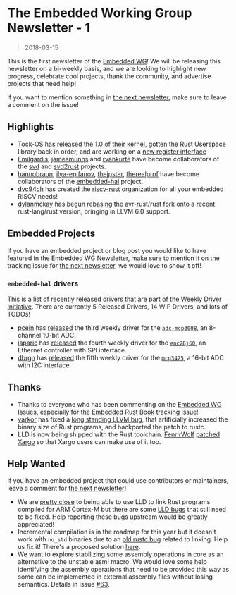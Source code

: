 # The Embedded Working Group Newsletter - 1

> 2018-03-15

This is the first newsletter of the [Embedded WG]! We will be releasing this newsletter on a bi-weekly basis, and we are looking to highlight new progress, celebrate cool projects, thank the community, and advertise projects that need help!

If you want to mention something in [the next newsletter], make sure to leave a comment on the issue!

## Highlights

* [Tock-OS] has released the [1.0 of their kernel], gotten the Rust Userspace library back in order, and are working on a [new register interface]
* [Emilgardis], [jamesmunns] and [ryankurte] have become collaborators of the [svd] and [svd2rust] projects.
* [hannobraun], [ilya-epifanov], [thejpster], [therealprof] have become collaborators of the [embedded-hal] project.
* [dvc94ch] has created the [riscv-rust] organization for all your embedded RISCV needs!
* [dylanmckay] has begun [rebasing][avr-rust-rebase] the avr-rust/rust fork onto a recent rust-lang/rust version, bringing in LLVM 6.0 support.

## Embedded Projects

If you have an embedded project or blog post you would like to have featured in the Embedded WG Newsletter, make sure to mention it on the tracking issue for [the next newsletter], we would love to show it off!

### `embedded-hal` drivers

This is a list of recently released drivers that are part of the [Weekly Driver Initiative]. There are currently 5 Released Drivers, 14 WIP Drivers, and lots of TODOs!

* [pcein] has [released][pcein-blog] the third weekly driver for the [`adc-mcp3008`], an 8-channel 10-bit ADC.
* [japaric] has [released][enc-blog] the fourth weekly driver for the [`enc28j60`], an Ethernet controller with SPI interface.
* [dbrgn] has [released][mcp-blog] the fifth weekly driver for the [`mcp3425`], a 16-bit ADC with I2C interface.

## Thanks

* Thanks to everyone who has been commenting on the [Embedded WG Issues], especially for the [Embedded Rust Book] tracking issue!
* [varkor] has fixed a [long standing LLVM bug][gh41315], that artificially increased the binary size of Rust programs, and backported the patch to rustc.
* LLD is now being shipped with the Rust toolchain. [FenrirWolf] [patched Xargo][xargo-lld] so that Xargo users can make use of it too.

## Help Wanted

If you have an embedded project that could use contributors or maintainers, leave a comment for [the next newsletter]!

* We are [pretty close][cortex-m-rt-lld] to being able to use LLD to link Rust programs compiled for ARM Cortex-M but there are some [LLD bugs][lld-issues] that still need to be fixed. Help reporting these bugs upstream would be greatly appreciated!
* Incremental compilation is in the roadmap for this year but it doesn't work with `no_std` binaries due to an [old rustc bug][gh18807] related to linking. Help us fix it! There's a proposed solution [here].
* We want to explore stabilizing some assembly operations in core as an alternative to the unstable asm! macro. We would love some help identifying the assembly operations that need to be provided this way as some can be implemented in external assembly files without losing
semantics. Details in issue [#63].

[#63]: https://github.com/rust-lang-nursery/embedded-wg/issues/63
[1.0 of their kernel]: https://www.tockos.org/blog/2018/talking-tock-35/
[`adc-mcp3008`]: https://crates.io/crates/adc-mcp3008
[`enc28j60`]: https://crates.io/crates/enc28j60
[`mcp3425`]: https://crates.io/crates/mcp3425
[avr-rust-rebase]: https://github.com/avr-rust/rust/pull/91
[cortex-m-rt-lld]: https://github.com/japaric/cortex-m-rt/issues/53
[dbrgn]: https://github.com/dbrgn
[dvc94ch]: https://github.com/dvc94ch
[dylanmckay]: https://github.com/dylanmckay
[Embedded Rust Book]: https://github.com/rust-lang-nursery/embedded-wg/issues/56
[Embedded WG Issues]: https://github.com/rust-lang-nursery/embedded-wg/issues
[Embedded WG]: https://github.com/rust-lang-nursery/embedded-wg
[embedded-hal]: https://github.com/japaric/embedded-hal
[Emilgardis]: https://github.com/Emilgardis
[enc-blog]: http://blog.japaric.io/wd-4-enc28j60/
[FenrirWolf]: https://github.com/FenrirWolf
[gh18807]: https://github.com/rust-lang/rust/issues/18807
[gh41315]: https://github.com/rust-lang/rust/issues/41315
[hannobraun]: https://github.com/hannobraun
[here]: https://github.com/rust-lang/rust/issues/47074#issuecomment-354588718
[ilya-epifanov]: https://github.com/ilya-epifanov
[jamesmunns]: https://github.com/jamesmunns
[japaric]: https://github.com/japaric
[lld-issues]: https://github.com/japaric/cortex-m-rt/issues/53#issuecomment-371972935
[mcp-blog]: https://blog.dbrgn.ch/2018/3/13/rust-mcp3425-driver/
[new register interface]: https://www.tockos.org/blog/2018/talking-tock-36/
[pcein]: https://github.com/pcein
[pcein-blog]: http://pramode.in/2018/02/24/an-introduction-to-writing-embedded-hal-based-drivers-in-rust/
[riscv-rust]: https://github.com/riscv-rust
[ryankurte]: https://github.com/ryankurte
[svd2rust]: https://github.com/japaric/svd2rust
[svd]: https://github.com/japaric/svd
[the next newsletter]: https://github.com/rust-lang-nursery/embedded-wg/issues/65
[thejpster]: https://github.com/thejpster
[therealprof]: https://github.com/therealprof
[Tock-OS]: https://github.com/helena-project/tock
[varkor]: https://github.com/varkor
[Weekly Driver Initiative]: https://github.com/rust-lang-nursery/embedded-wg/issues/39
[xargo-lld]: https://github.com/japaric/xargo/pull/200